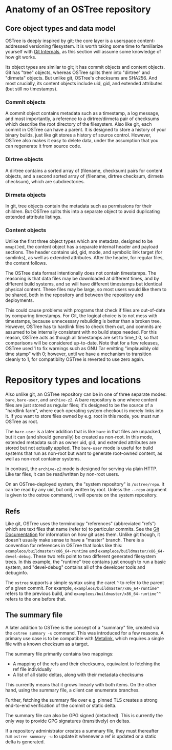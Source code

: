 # Anatomy of an OSTree repository

## Core object types and data model

OSTree is deeply inspired by git; the core layer is a userspace
content-addressed versioning filesystem.  It is worth taking some time
to familiarize yourself with
[Git Internals](http://git-scm.com/book/en/Git-Internals), as this
section will assume some knowledge of how git works.

Its object types are similar to git; it has commit objects and content
objects.  Git has "tree" objects, whereas OSTree splits them into
"dirtree" and "dirmeta" objects.  But unlike git, OSTree's checksums
are SHA256.  And most crucially, its content objects include uid, gid,
and extended attributes (but still no timestamps).

### Commit objects

A commit object contains metadata such as a timestamp, a log
message, and most importantly, a reference to a
dirtree/dirmeta pair of checksums which describe the root
directory of the filesystem.
Also like git, each commit in OSTree can have a parent.  It is
designed to store a history of your binary builds, just like git
stores a history of source control.  However, OSTree also makes
it easy to delete data, under the assumption that you can
regenerate it from source code.

### Dirtree objects

A dirtree contains a sorted array of (filename, checksum)
pairs for content objects, and a second sorted array of
(filename, dirtree checksum, dirmeta checksum), which are
subdirectories.

### Dirmeta objects

In git, tree objects contain the metadata such as permissions
for their children.  But OSTree splits this into a separate
object to avoid duplicating extended attribute listings.

### Content objects

Unlike the first three object types which are metadata, designed to be
`mmap()`ed, the content object has a separate internal header and
payload sections.  The header contains uid, gid, mode, and symbolic
link target (for symlinks), as well as extended attributes.  After the
header, for regular files, the content follows.

The OSTree data format intentionally does not contain timestamps. The reasoning
is that data files may be downloaded at different times, and by different build
systems, and so will have different timestamps but identical physical content.
These files may be large, so most users would like them to be shared, both in
the repository and between the repository and deployments.

This could cause problems with programs that check if files are out-of-date by
comparing timestamps. For Git, the logical choice is to not mess with
timestamps, because unnecessary rebuilding is better than a broken tree.
However, OSTree has to hardlink files to check them out, and commits are assumed
to be internally consistent with no build steps needed. For this reason, OSTree
acts as though all timestamps are set to time_t 0, so that comparisons will be
considered up-to-date.  Note that for a few releases, OSTree used 1 to fix
warnings such as GNU Tar emitting "implausibly old time stamp" with 0; however,
until we have a mechanism to transition cleanly to 1, for compatibilty OSTree
is reverted to use zero again.

# Repository types and locations

Also unlike git, an OSTree repository can be in one of three separate
modes: `bare`, `bare-user`, and `archive-z2`.  A bare repository is
one where content files are just stored as regular files; it's
designed to be the source of a "hardlink farm", where each operating
system checkout is merely links into it.  If you want to store files
owned by e.g. root in this mode, you must run OSTree as root.

The `bare-user` is a later addition that is like `bare` in that files
are unpacked, but it can (and should generally) be created as
non-root.  In this mode, extended metadata such as owner uid, gid, and
extended attributes are stored but not actually applied.
The `bare-user` mode is useful for build systems that run as non-root
but want to generate root-owned content, as well as non-root container
systems.

In contrast, the `archive-z2` mode is designed for serving via plain
HTTP.  Like tar files, it can be read/written by non-root users.

On an OSTree-deployed system, the "system repository" is
`/ostree/repo`.  It can be read by any uid, but only written by root.
Unless the `--repo` argument is given to the <command>ostree</command>
command, it will operate on the system repository.

## Refs

Like git, OSTree uses the terminology "references" (abbreviated
"refs") which are text files that name (refer to) to particular
commits.  See the
[Git Documentation](https://git-scm.com/book/en/v2/Git-Internals-Git-References)
for information on how git uses them.  Unlike git though, it doesn't
usually make sense to have a "master" branch.  There is a convention
for references in OSTree that looks like this:
`exampleos/buildmaster/x86_64-runtime` and
`exampleos/buildmaster/x86_64-devel-debug`.  These two refs point to
two different generated filesystem trees.  In this example, the
"runtime" tree contains just enough to run a basic system, and
"devel-debug" contains all of the developer tools and debuginfo.

The `ostree` supports a simple syntax using the caret `^` to refer to
the parent of a given commit.  For example,
`exampleos/buildmaster/x86_64-runtime^` refers to the previous build,
and `exampleos/buildmaster/x86_64-runtime^^` refers to the one before
that.

## The summary file

A later addition to OSTree is the concept of a "summary" file, created
via the `ostree summary -u` command.  This was introduced for a few
reasons.  A primary use case is to be compatible with
[Metalink](https://en.wikipedia.org/wiki/Metalink), which requires a
single file with a known checksum as a target.

The summary file primarily contains two mappings:

 - A mapping of the refs and their checksums, equivalent to fetching
   the ref file individually
 - A list of all static deltas, along with their metadata checksums

This currently means that it grows linearly with both items.  On the
other hand, using the summary file, a client can enumerate branches.

Further, fetching the summary file over e.g. pinned TLS creates a strong
end-to-end verification of the commit or static delta.

The summary file can also be GPG signed (detached). This is currently
the only way to provide GPG signatures (transitively) on deltas.

If a repository administrator creates a summary file, they must
thereafter run `ostree summary -u` to update it whenever a ref is
updated or a static delta is generated.

